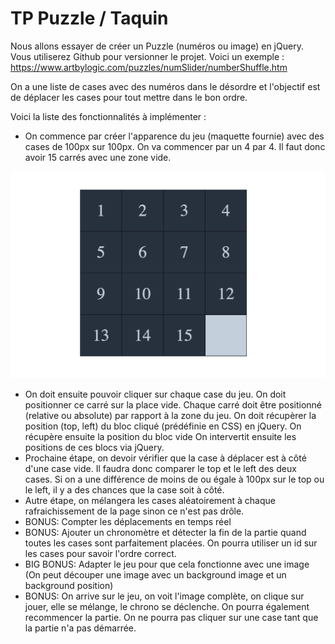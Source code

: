 # TP Puzzle / Taquin

Nous allons essayer de créer un Puzzle (numéros ou image) en jQuery. Vous utiliserez Github pour versionner le projet.
Voici un exemple : https://www.artbylogic.com/puzzles/numSlider/numberShuffle.htm

On a une liste de cases avec des numéros dans le désordre et l'objectif est de déplacer les cases pour tout mettre dans le bon ordre.

Voici la liste des fonctionnalités à implémenter :

- On commence par créer l'apparence du jeu (maquette fournie) avec des cases de 100px sur 100px. On va commencer par un 4 par 4. Il faut donc avoir 15 carrés avec une zone vide.

![](maquette.png)

- On doit ensuite pouvoir cliquer sur chaque case du jeu. On doit positionner ce carré sur la place vide.
  Chaque carré doit être positionné (relative ou absolute) par rapport à la zone du jeu.
  On doit récupèrer la position (top, left) du bloc cliqué (prédéfinie en CSS) en jQuery.
  On récupère ensuite la position du bloc vide
  On intervertit ensuite les positions de ces blocs via jQuery.
- Prochaine étape, on devoir vérifier que la case à déplacer est à côté d'une case vide. Il faudra donc comparer le top et le left
  des deux cases. Si on a une différence de moins de ou égale à 100px sur le top ou le left, il y a des chances que la case soit à côté.
- Autre étape, on mélangera les cases aléatoirement à chaque rafraichissement de la page sinon ce n'est pas drôle.
- BONUS: Compter les déplacements en temps réel
- BONUS: Ajouter un chronomètre et détecter la fin de la partie quand toutes les cases sont parfaitement placées. On pourra utiliser un id sur les cases pour savoir
  l'ordre correct.
- BIG BONUS: Adapter le jeu pour que cela fonctionne avec une image (On peut découper une image avec un background image et un background position)
- BONUS: On arrive sur le jeu, on voit l'image complète, on clique sur jouer, elle se mélange, le chrono se déclenche. On pourra également recommencer la partie.
  On ne pourra pas cliquer sur une case tant que la partie n'a pas démarrée.
